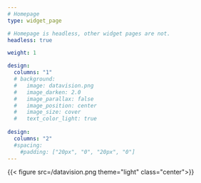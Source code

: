 ```yaml
---
# Homepage
type: widget_page

# Homepage is headless, other widget pages are not.
headless: true

weight: 1

design:
  columns: "1"
  # background:
  #   image: datavision.png
  #   image_darken: 2.0
  #   image_parallax: false
  #   image_position: center
  #   image_size: cover
  #   text_color_light: true
  
design:
  columns: "2"
  #spacing:
    #padding: ["20px", "0", "20px", "0"]
---
```


{{< figure src=/datavision.png theme="light" class="center">}} 